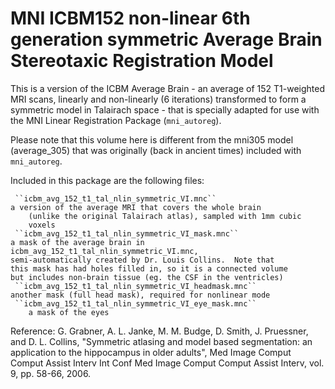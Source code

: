 # MNI ICBM152 non-linear 6th generation symmetric Average Brain Stereotaxic Registration Model

This is a version of the ICBM Average Brain - an average of 152
T1-weighted MRI scans, linearly and non-linearly (6 iterations)
transformed to form a symmetric model in Talairach space - that 
is specially adapted for use with the MNI Linear Registration 
Package (``mni_autoreg``).

Please note that this volume here is different from the mni305 model
(average\_305) that was originally (back in ancient times) included
with ``mni_autoreg``.

 Included in this package are the following files:

     ``icbm_avg_152_t1_tal_nlin_symmetric_VI.mnc``
	a version of the average MRI that covers the whole brain
        (unlike the original Talairach atlas), sampled with 1mm cubic
        voxels
     ``icbm_avg_152_t1_tal_nlin_symmetric_VI_mask.mnc``
	a mask of the average brain in icbm_avg_152_t1_tal_nlin_symmetric_VI.mnc,
	semi-automatically created by Dr. Louis Collins.  Note that
	this mask has had holes filled in, so it is a connected volume
	but includes non-brain tissue (eg. the CSF in the ventricles)
     ``icbm_avg_152_t1_tal_nlin_symmetric_VI_headmask.mnc``
	another mask (full head mask), required for nonlinear mode
     ``icbm_avg_152_t1_tal_nlin_symmetric_VI_eye_mask.mnc``
        a mask of the eyes


Reference:
  G. Grabner, A. L. Janke, M. M. Budge, D. Smith, J. Pruessner, and
  D. L. Collins, "Symmetric atlasing and model based segmentation:
  an application to the hippocampus in older adults", Med Image Comput
  Comput Assist Interv Int Conf Med Image Comput Comput Assist Interv,
  vol. 9, pp. 58-66, 2006.


